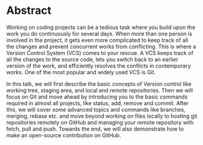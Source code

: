 # Abstract
Working on coding projects can be a tedious task where you build upon the work you do continuously for several days. When more than one person is involved in the project, it gets even more complicated to keep track of all the changes and prevent concurrent works from conflicting. This is where a Version Control System (VCS) comes to your rescue. A VCS keeps track of all the changes to the source code, lets you switch back to an earlier version of the work, and efficiently resolves the conflicts in contemporary works. One of the most popular and widely used VCS is Git.

In this talk, we will first describe the basic concepts of Version control like working tree, staging area, and local and remote repositories. Then we will focus on Git and move ahead by introducing you to the basic commands required in almost all projects, like status, add, remove and commit. After this, we will cover some advanced topics and commands like branches, merging, rebase etc. and move beyond working on files locally to hosting git repositories remotely on GitHub and managing your remote repository with fetch, pull and push. Towards the end, we will also demonstrate how to make an open-source contribution on GitHub.